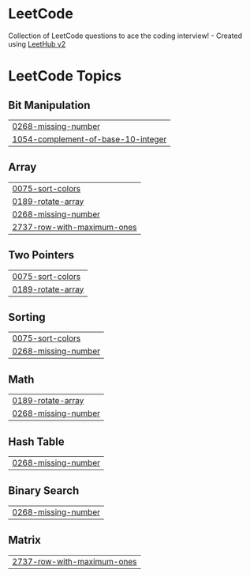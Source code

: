 # LeetCode
Collection of LeetCode questions to ace the coding interview! - Created using [LeetHub v2](https://github.com/arunbhardwaj/LeetHub-2.0)

<!---LeetCode Topics Start-->
# LeetCode Topics
## Bit Manipulation
|  |
| ------- |
| [0268-missing-number](https://github.com/mansavigarg/LeetCode/tree/master/0268-missing-number) |
| [1054-complement-of-base-10-integer](https://github.com/mansavigarg/LeetCode/tree/master/1054-complement-of-base-10-integer) |
## Array
|  |
| ------- |
| [0075-sort-colors](https://github.com/mansavigarg/LeetCode/tree/master/0075-sort-colors) |
| [0189-rotate-array](https://github.com/mansavigarg/LeetCode/tree/master/0189-rotate-array) |
| [0268-missing-number](https://github.com/mansavigarg/LeetCode/tree/master/0268-missing-number) |
| [2737-row-with-maximum-ones](https://github.com/mansavigarg/LeetCode/tree/master/2737-row-with-maximum-ones) |
## Two Pointers
|  |
| ------- |
| [0075-sort-colors](https://github.com/mansavigarg/LeetCode/tree/master/0075-sort-colors) |
| [0189-rotate-array](https://github.com/mansavigarg/LeetCode/tree/master/0189-rotate-array) |
## Sorting
|  |
| ------- |
| [0075-sort-colors](https://github.com/mansavigarg/LeetCode/tree/master/0075-sort-colors) |
| [0268-missing-number](https://github.com/mansavigarg/LeetCode/tree/master/0268-missing-number) |
## Math
|  |
| ------- |
| [0189-rotate-array](https://github.com/mansavigarg/LeetCode/tree/master/0189-rotate-array) |
| [0268-missing-number](https://github.com/mansavigarg/LeetCode/tree/master/0268-missing-number) |
## Hash Table
|  |
| ------- |
| [0268-missing-number](https://github.com/mansavigarg/LeetCode/tree/master/0268-missing-number) |
## Binary Search
|  |
| ------- |
| [0268-missing-number](https://github.com/mansavigarg/LeetCode/tree/master/0268-missing-number) |
## Matrix
|  |
| ------- |
| [2737-row-with-maximum-ones](https://github.com/mansavigarg/LeetCode/tree/master/2737-row-with-maximum-ones) |
<!---LeetCode Topics End-->